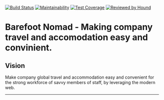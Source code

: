 [![Build Status](https://travis-ci.com/andela/wolfsbane-backend.svg?branch=develop)](https://travis-ci.com/andela/wolfsbane-backend)
[![Maintainability](https://api.codeclimate.com/v1/badges/eec3cfdc2df501237031/maintainability)](https://codeclimate.com/github/andela/wolfsbane-backend/maintainability)
[![Test Coverage](https://api.codeclimate.com/v1/badges/eec3cfdc2df501237031/test_coverage)](https://codeclimate.com/github/andela/wolfsbane-backend/test_coverage)
[![Reviewed by Hound](https://img.shields.io/badge/Reviewed_by-Hound-8E64B0.svg)](https://houndci.com)

Barefoot Nomad - Making company travel and accomodation easy and convinient.
=======

## Vision
Make company global travel and accommodation easy and convenient for the strong workforce of savvy members of staff, by leveraging the modern web.

---
